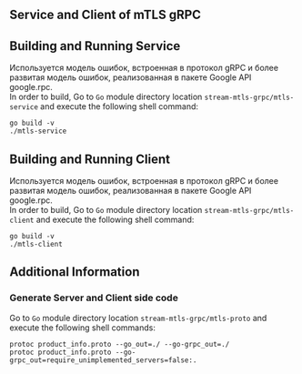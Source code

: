 ## Service and Client of mTLS gRPC

## Building and Running Service  
Используется модель ошибок, встроенная в протокол gRPC и более развитая модель ошибок, реализованная в пакете Google API google.rpc.  
In order to build, Go to ``Go`` module directory location `stream-mtls-grpc/mtls-service` and execute the following shell command:  
```
go build -v 
./mtls-service
```   

## Building and Running Client     
Используется модель ошибок, встроенная в протокол gRPC и более развитая модель ошибок, реализованная в пакете Google API google.rpc.  
In order to build, Go to ``Go`` module directory location `stream-mtls-grpc/mtls-client` and execute the following shell command:    
```
go build -v 
./mtls-client
```  

## Additional Information

### Generate Server and Client side code   
Go to ``Go`` module directory location `stream-mtls-grpc/mtls-proto` and execute the following shell commands:    
``` 
protoc product_info.proto --go_out=./ --go-grpc_out=./
protoc product_info.proto --go-grpc_out=require_unimplemented_servers=false:.
``` 
